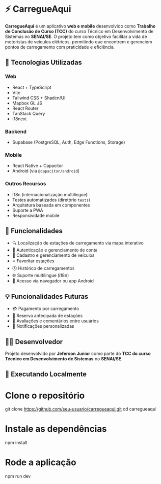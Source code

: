 # ⚡ CarregueAqui

**CarregueAqui** é um aplicativo **web e mobile** desenvolvido como **Trabalho de Conclusão de Curso (TCC)** do curso Técnico em Desenvolvimento de Sistemas no **SENAI/SE**. O projeto tem como objetivo facilitar a vida de motoristas de veículos elétricos, permitindo que encontrem e gerenciem pontos de carregamento com praticidade e eficiência.

## 🧠 Tecnologias Utilizadas

### Web
- React + TypeScript
- Vite
- Tailwind CSS + Shadcn/UI
- Mapbox GL JS
- React Router
- TanStack Query
- i18next

### Backend
- Supabase (PostgreSQL, Auth, Edge Functions, Storage)

### Mobile
- React Native + Capacitor
- Android (via `@capacitor/android`)

### Outros Recursos
- i18n (internacionalização multilíngue)
- Testes automatizados (diretório `tests`)
- Arquitetura baseada em componentes
- Suporte a PWA
- Responsividade mobile


## 📱 Funcionalidades

- 🔍 Localização de estações de carregamento via mapa interativo  
- 🔐 Autenticação e gerenciamento de conta  
- 🚗 Cadastro e gerenciamento de veículos  
- ⭐ Favoritar estações  
- 🕓 Histórico de carregamentos  
- 🌐 Suporte multilíngue (i18n)  
- 📱 Acesso via navegador ou app Android  


## 💡 Funcionalidades Futuras

- 💳 Pagamento por carregamento
- 📅 Reserva antecipada de estações
- 👥 Avaliações e comentários entre usuários
- 🔔 Notificações personalizadas


## 👨‍💻 Desenvolvedor

Projeto desenvolvido por **Jeferson Junior** como parte do **TCC do curso Técnico em Desenvolvimento de Sistemas** no **SENAI/SE**.


## 🚀 Executando Localmente

# Clone o repositório
git clone https://github.com/seu-usuario/carregueaqui.git
cd carregueaqui

# Instale as dependências
npm install

# Rode a aplicação
npm run dev

